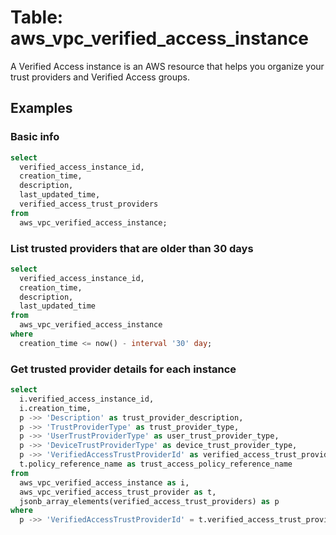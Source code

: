 # Table: aws_vpc_verified_access_instance

A Verified Access instance is an AWS resource that helps you organize your trust providers and Verified Access groups.

## Examples

### Basic info

```sql
select
  verified_access_instance_id,
  creation_time,
  description,
  last_updated_time,
  verified_access_trust_providers
from
  aws_vpc_verified_access_instance;
```

### List trusted providers that are older than 30 days

```sql
select
  verified_access_instance_id,
  creation_time,
  description,
  last_updated_time
from
  aws_vpc_verified_access_instance
where
  creation_time <= now() - interval '30' day;
```

### Get trusted provider details for each instance

```sql
select
  i.verified_access_instance_id,
  i.creation_time,
  p ->> 'Description' as trust_provider_description,
  p ->> 'TrustProviderType' as trust_provider_type,
  p ->> 'UserTrustProviderType' as user_trust_provider_type,
  p ->> 'DeviceTrustProviderType' as device_trust_provider_type,
  p ->> 'VerifiedAccessTrustProviderId' as verified_access_trust_provider_id,
  t.policy_reference_name as trust_access_policy_reference_name
from
  aws_vpc_verified_access_instance as i,
  aws_vpc_verified_access_trust_provider as t,
  jsonb_array_elements(verified_access_trust_providers) as p
where
  p ->> 'VerifiedAccessTrustProviderId' = t.verified_access_trust_provider_id;
```
